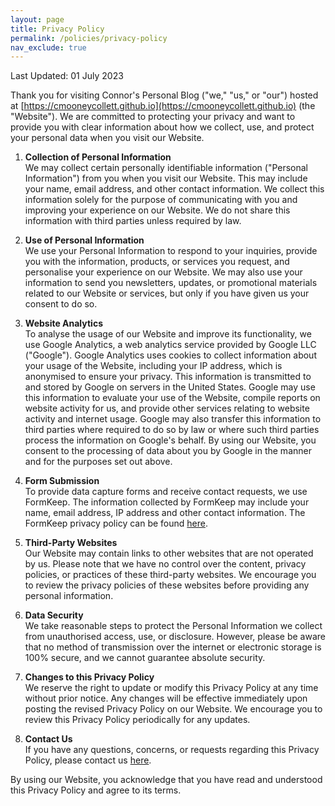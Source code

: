 ```yaml
---
layout: page
title: Privacy Policy
permalink: /policies/privacy-policy
nav_exclude: true
---
```

Last Updated: 01 July 2023

Thank you for visiting Connor's Personal Blog ("we," "us," or "our") hosted at [https://cmooneycollett.github.io](https://cmooneycollett.github.io) (the "Website"). We are committed to protecting your privacy and want to provide you with clear information about how we collect, use, and protect your personal data when you visit our Website.

1. <b>Collection of Personal Information</b><br/>
We may collect certain personally identifiable information ("Personal Information") from you when you visit our Website. This may include your name, email address, and other contact information. We collect this information solely for the purpose of communicating with you and improving your experience on our Website. We do not share this information with third parties unless required by law.

2. <b>Use of Personal Information</b><br/>
We use your Personal Information to respond to your inquiries, provide you with the information, products, or services you request, and personalise your experience on our Website. We may also use your information to send you newsletters, updates, or promotional materials related to our Website or services, but only if you have given us your consent to do so.

3. <b>Website Analytics</b><br/>
To analyse the usage of our Website and improve its functionality, we use Google Analytics, a web analytics service provided by Google LLC ("Google"). Google Analytics uses cookies to collect information about your usage of the Website, including your IP address, which is anonymised to ensure your privacy. This information is transmitted to and stored by Google on servers in the United States. Google may use this information to evaluate your use of the Website, compile reports on website activity for us, and provide other services relating to website activity and internet usage. Google may also transfer this information to third parties where required to do so by law or where such third parties process the information on Google's behalf. By using our Website, you consent to the processing of data about you by Google in the manner and for the purposes set out above.

4. <b>Form Submission</b><br/>
To provide data capture forms and receive contact requests, we use FormKeep. The information collected by FormKeep may include your name, email address, IP address and other contact information. The FormKeep privacy policy can be found [here](https://formkeep.com/privacy).

5. <b>Third-Party Websites</b><br/>
Our Website may contain links to other websites that are not operated by us. Please note that we have no control over the content, privacy policies, or practices of these third-party websites. We encourage you to review the privacy policies of these websites before providing any personal information.

6. <b>Data Security</b><br/>
We take reasonable steps to protect the Personal Information we collect from unauthorised access, use, or disclosure. However, please be aware that no method of transmission over the internet or electronic storage is 100% secure, and we cannot guarantee absolute security.

7. <b>Changes to this Privacy Policy</b><br/>
We reserve the right to update or modify this Privacy Policy at any time without prior notice. Any changes will be effective immediately upon posting the revised Privacy Policy on our Website. We encourage you to review this Privacy Policy periodically for any updates.

8. <b>Contact Us</b><br/>
If you have any questions, concerns, or requests regarding this Privacy Policy, please contact us [here](/forms/contact-us).

By using our Website, you acknowledge that you have read and understood this Privacy Policy and agree to its terms.
